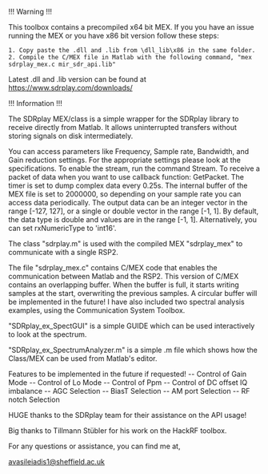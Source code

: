 !!! Warning !!! 

This toolbox contains a precompiled x64 bit MEX. If you you have an issue running the MEX or you have x86 bit version follow these steps:

    1. Copy paste the .dll and .lib from \dll_lib\x86 in the same folder.
    2. Compile the C/MEX file in Matlab with the following command, "mex sdrplay_mex.c mir_sdr_api.lib"

Latest .dll and .lib version can be found at https://www.sdrplay.com/downloads/

!!! Information !!!

The SDRplay MEX/class is a simple wrapper for the SDRplay library to receive directly from Matlab. It allows uninterrupted transfers without storing signals on disk intermediately.

You can access parameters like Frequency, Sample rate, Bandwidth, and Gain reduction settings. For the appropriate settings please look at the specifications. To enable the stream, run the command Stream. To receive a packet of data when you want to use callback function: GetPacket. The timer is set to dump complex data every 0.25s. The internal buffer of the MEX file is set to 2000000, so depending on your sample rate you can access data periodically. The output data can be an integer vector in the range [-127, 127], or a single or double vector in the range [-1, 1]. By default, the data type is double and values are in the range [-1, 1]. Alternatively, you can set rxNumericType to 'int16'.

The class "sdrplay.m" is used with the compiled MEX "sdrplay_mex" to communicate with a single RSP2.

The file "sdrplay_mex.c" contains C/MEX code that enables the communication between Matlab and the RSP2. This version of C/MEX contains an overlapping buffer. When the buffer is full, it starts writing samples at the start, overwriting the previous samples. A circular buffer will be implemented in the future!
I have also included two spectral analysis examples, using the Communication System Toolbox.

"SDRplay_ex_SpectGUI" is a simple GUIDE which can be used interactively to look at the spectrum.

"SDRplay_ex_SpectrumAnalyzer.m" is a simple .m file which shows how the Class/MEX can be used from Matlab's editor.

Features to be implemented in the future if requested!
-- Control of Gain Mode
-- Control of Lo Mode
-- Control of Ppm
-- Control of DC offset IQ imbalance
-- AGC Selection
-- BiasT Selection
-- AM port Selection
-- RF notch Selection

HUGE thanks to the SDRplay team for their assistance on the API usage!

Big thanks to Tillmann Stübler for his work on the HackRF toolbox.

For any questions or assistance, you can find me at,

avasileiadis1@sheffield.ac.uk

